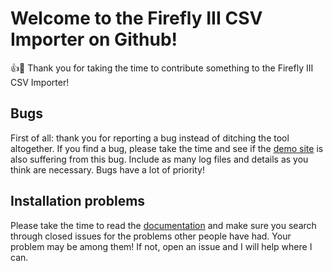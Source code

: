 # Welcome to the Firefly III CSV Importer on Github!

:+1::tada: Thank you for taking the time to contribute something to the Firefly III CSV Importer!

## Bugs

First of all: thank you for reporting a bug instead of ditching the tool altogether. If you find a bug, please take the time and see if the [demo site](https://demo.firefly-iii.org/) is also suffering from this bug. Include as many log files and details as you think are necessary. Bugs have a lot of priority! 

## Installation problems

Please take the time to read the [documentation](https://firefly-iii.gitbook.io/firefly-iii-csv-importer/) and make sure you search through closed issues for the problems other people have had. Your problem may be among them! If not, open an issue and I will help where I can.

